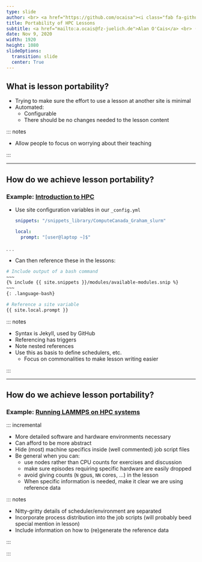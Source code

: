 ```yaml
---
type: slide
author: <br> <a href="https://github.com/ocaisa"><i class="fab fa-github-square"></i> ocaisa</a>
title: Portability of HPC Lessons
subtitle: <a href="mailto:a.ocais@fz-juelich.de">Alan O'Cais</a> <br> (JSC)
date: Nov 9, 2020
width: 1920
height: 1080
slideOptions:
  transition: slide
  center: True
---
```



## What is lesson portability?

* Trying to make sure the effort to use a lesson at another site is minimal
* Automated:
    * Configurable
    * There should be no changes needed to the lesson content

::: notes

- Allow people to focus on worrying about their teaching

:::

---

## How do we achieve lesson portability?
### Example: [Introduction to HPC](https://github.com/hpc-carpentry/hpc-intro)

* Use site configuration variables in our `_config.yml`
  ```yaml
  snippets: "/snippets_library/ComputeCanada_Graham_slurm"
  
  local:
    prompt: "[user@laptop ~]$"
  ```

. . .

* Can then reference these in the lessons:
```bash
# Include output of a bash command
~~~
{% include {{ site.snippets }}/modules/available-modules.snip %}
~~~
{: .language-bash}

# Reference a site variable
{{ site.local.prompt }}
```

::: notes

- Syntax is Jekyll, used by GitHub
- Referencing has triggers
- Note nested references
- Use this as basis to define schedulers, etc.
  - Focus on commonalities to make lesson writing easier

:::

---

## How do we achieve lesson portability?
### Example: [Running LAMMPS on HPC systems](https://fzj-jsc.github.io/tuning_lammps/)

::: incremental

* More detailed software and hardware environments necessary
* Can afford to be more abstract
* Hide (most) machine specifics inside (well commented) job script files
* Be general when you can:
  * use nodes rather than CPU counts for exercises and discussion
  * make sure episodes requiring specific hardware are easily dropped
  * avoid giving counts (`N` gpus, `NN` cores, ...) in the lesson
  * When specific information is needed, make it clear we are using reference data

::: notes

- Nitty-gritty details of scheduler/environment are separated
- Incorporate process distribution into the job scripts (will probably beed special
  mention in lesson)
- Include information on how to (re)generate the reference data

:::

:::
